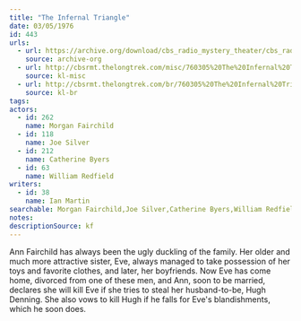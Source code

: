```yaml
---
title: "The Infernal Triangle"
date: 03/05/1976
id: 443
urls: 
  - url: https://archive.org/download/cbs_radio_mystery_theater/cbs_radio_mystery_theater-0401-0450.zip/cbs_radio_mystery_theater-0401-0450%2Fcbsrmt_0443_the_infernal_triangle.mp3
    source: archive-org
  - url: http://cbsrmt.thelongtrek.com/misc/760305%20The%20Infernal%20Triangle_KIXI.mp3
    source: kl-misc
  - url: http://cbsrmt.thelongtrek.com/br/760305%20The%20Infernal%20Triangle%20-%20WOR.mp3
    source: kl-br
tags: 
actors:  
  - id: 262
    name: Morgan Fairchild  
  - id: 118
    name: Joe Silver  
  - id: 212
    name: Catherine Byers  
  - id: 63
    name: William Redfield
writers:  
  - id: 38
    name: Ian Martin
searchable: Morgan Fairchild,Joe Silver,Catherine Byers,William Redfield Ian Martin
notes: 
descriptionSource: kf
---
```

Ann Fairchild has always been the ugly duckling of the family. Her older and much more attractive sister, Eve, always managed to take possession of her toys and favorite clothes, and later, her boyfriends. Now Eve has come home, divorced from one of these men, and Ann, soon to be married, declares she will kill Eve if she tries to steal her husband-to-be, Hugh Denning. She also vows to kill Hugh if he falls for Eve's blandishments, which he soon does.